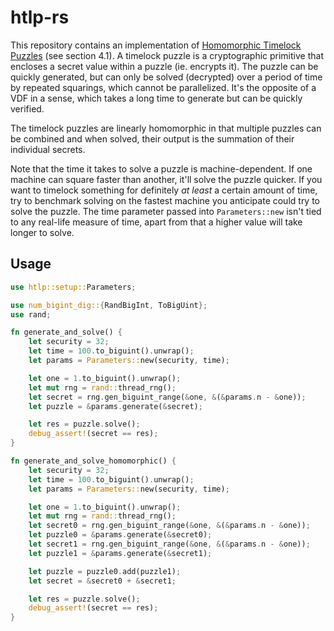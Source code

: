 # htlp-rs

This repository contains an implementation of [Homomorphic Timelock Puzzles](https://eprint.iacr.org/2019/635.pdf) (see section 4.1). A timelock puzzle is a cryptographic primitive that encloses a secret value within a puzzle (ie. encrypts it). The puzzle can be quickly generated, but can only be solved (decrypted) over a period of time by repeated squarings, which cannot be parallelized. It's the opposite of a VDF in a sense, which takes a long time to generate but can be quickly verified.

The timelock puzzles are linearly homomorphic in that multiple puzzles can be combined and when solved, their output is the summation of their individual secrets.

Note that the time it takes to solve a puzzle is machine-dependent. If one machine can square faster than another, it'll solve the puzzle quicker. If you want to timelock something for definitely *at least* a certain amount of time, try to benchmark solving on the fastest machine you anticipate could try to solve the puzzle. The time parameter passed into `Parameters::new` isn't tied to any real-life measure of time, apart from that a higher value will take longer to solve.

## Usage

```rust
use htlp::setup::Parameters;

use num_bigint_dig::{RandBigInt, ToBigUint};
use rand;

fn generate_and_solve() {
    let security = 32;
    let time = 100.to_biguint().unwrap();
    let params = Parameters::new(security, time);

    let one = 1.to_biguint().unwrap();
    let mut rng = rand::thread_rng();
    let secret = rng.gen_biguint_range(&one, &(&params.n - &one));
    let puzzle = &params.generate(&secret);

    let res = puzzle.solve();
    debug_assert!(secret == res);
}

fn generate_and_solve_homomorphic() {
    let security = 32;
    let time = 100.to_biguint().unwrap();
    let params = Parameters::new(security, time);

    let one = 1.to_biguint().unwrap();
    let mut rng = rand::thread_rng();
    let secret0 = rng.gen_biguint_range(&one, &(&params.n - &one));
    let puzzle0 = &params.generate(&secret0);
    let secret1 = rng.gen_biguint_range(&one, &(&params.n - &one));
    let puzzle1 = &params.generate(&secret1);

    let puzzle = puzzle0.add(puzzle1);
    let secret = &secret0 + &secret1;

    let res = puzzle.solve();
    debug_assert!(secret == res);
}
```